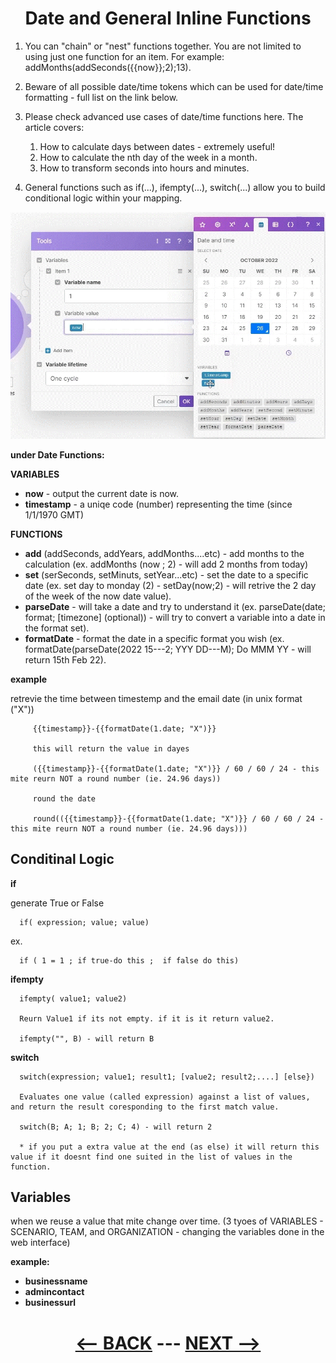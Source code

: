
<div align="center">

# Date and General Inline Functions
</div>

1. You can "chain" or "nest" functions together. You are not limited to using just one function for an item. For example: addMonths(addSeconds({{now}};2);13).
2. Beware of all possible date/time tokens which can be used for date/time formatting - full list on the link below.
3. Please check advanced use cases of date/time functions here. The article covers:
   1. How to calculate days between dates - extremely useful!
   2. How to calculate the nth day of the week in a month.
   3. How to transform seconds into hours and minutes.
      
4. General functions such as if(...), ifempty(...), switch(...) allow you to build conditional logic within your mapping. 

![Inline date functions](pic/inline_date_functions.gif)

__under Date Functions:__

   __VARIABLES__
   * __now__ - output the current date is now.
   * __timestamp__ - a uniqe code (number) representing the time (since 1/1/1970 GMT)

   __FUNCTIONS__
   * __add__ (addSeconds, addYears, addMonths....etc) - add months to the calculation (ex. addMonths (now ; 2) - will add 2 months from today)
   * __set__ (serSeconds, setMinuts, setYear...etc) - set the date to a specific date (ex. set day to monday (2) - setDay(now;2) - will retrive the 2 day of the week of the now date value).
   * __parseDate__ - will take a date and try to understand it (ex. parseDate(date; format; [timezone] (optional)) - will try to convert a variable into a date in the format set).
   * __formatDate__ - format the date in a specific format you wish (ex. formatDate(parseDate(2022 15---2; YYY DD---M); Do MMM YY -  will return 15th Feb 22).


__example__

   retrevie the time between timestemp and the email date (in unix format ("X"))

         {{timestamp}}-{{formatDate(1.date; "X")}}

         this will return the value in dayes
         
         ({{timestamp}}-{{formatDate(1.date; "X")}} / 60 / 60 / 24 - this mite reurn NOT a round number (ie. 24.96 days))

         round the date

         round(({{timestamp}}-{{formatDate(1.date; "X")}} / 60 / 60 / 24 - this mite reurn NOT a round number (ie. 24.96 days)))

## Conditinal Logic

__if__

generate True or False

      if( expression; value; value)

   ex.

      if ( 1 = 1 ; if true-do this ;  if false do this)

__ifempty__

      ifempty( value1; value2)

      Reurn Value1 if its not empty. if it is it return value2.

      ifempty("", B) - will return B

__switch__

      switch(expression; value1; result1; [value2; result2;....] [else})

      Evaluates one value (called expression) against a list of values, and return the result coresponding to the first match value.

      switch(B; A; 1; B; 2; C; 4) - will return 2

      * if you put a extra value at the end (as else) it will return this value if it doesnt find one suited in the list of values in the function.
      


## Variables

when we reuse a value that mite change over time.
 (3 tyoes of VARIABLES - SCENARIO, TEAM, and ORGANIZATION - changing the variables done in the web interface)
 
   __example:__

   * __businessname__
   * __admincontact__
   * __businessurl__


<div align="center">
   
# [<-- BACK](math_and_string_functions.md) --- [NEXT -->](routers_and_filters.md)
</div>
